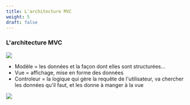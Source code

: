 ```yaml
---
title: L'architecture MVC
weight: 5
draft: false
---
```


### L'architecture MVC
  ![](../../images/mvc2.png)


  - Modèle = les données et la façon dont elles sont structurées...
  - Vue = affichage, mise en forme des données
  - Controleur = la logique qui gère la requête de l'utilisateur, va chercher les données qu'il faut, et les donne à manger à la vue

  ![](../../images/mvc2.png)
